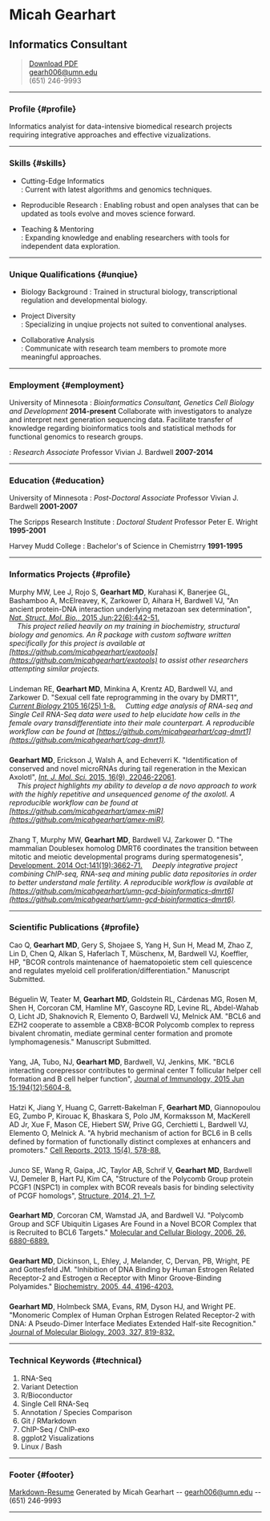# Micah Gearhart 
## Informatics Consultant

> [Download PDF](gearhart_2015.pdf)  
> [gearh006@umn.edu](gearh006@umn.edu)  
> (651) 246-9993

------

### Profile {#profile}

Informatics analyist for data-intensive biomedical research projects requiring integrative approaches and effective vizualizations.  

------

### Skills {#skills}

* Cutting-Edge Informatics  
  : Current with latest algorithms and genomics techniques.

* Reproducible Research
  : Enabling robust and open analyses that can be updated as tools evolve and moves science forward.

* Teaching & Mentoring  
  : Expanding knowledge and enabling researchers with tools for independent data exploration. 

------

### Unique Qualifications {#unqiue}

* Biology Background 
  : Trained in structural biology, transcriptional regulation and developmental biology.

* Project Diversity  
  : Specializing in unqiue projects not suited to conventional analyses. 

* Collaborative Analysis  
  : Communicate with research team members to promote more meaningful approaches. 

------

### Employment {#employment}

University of Minnesota
: *Bioinformatics Consultant, Genetics Cell Biology and Development*
  __2014-present__
Collaborate with investigators to analyze and interpret next generation sequencing data. Facilitate transfer of knowledge regarding bioinformatics tools and statistical methods for functional genomics to research groups. 

: *Research Associate* Professor  Vivian J. Bardwell
  __2007-2014__

------

### Education {#education}

University of Minnesota
: *Post-Doctoral Associate* Professor Vivian J. Bardwell
  __2001-2007__

The Scripps Research Institute
: *Doctoral Student* Professor Peter E. Wright 
  __1995-2001__

Harvey Mudd College
: Bachelor's of Science in Chemistrry
  __1991-1995__

------

### Informatics Projects {#profile} 
  Murphy MW, Lee J, Rojo S, **Gearhart MD**, Kurahasi K, Banerjee GL, Bashamboo A, McElreavey, K, Zarkower D, Aihara H, Bardwell VJ, "An ancient protein-DNA interaction underlying metazoan sex determination", [*Nat. Struct. Mol. Bio.*, 2015 Jun;22(6):442-51.](http://www.ncbi.nlm.nih.gov/pubmed/26005864)  
  &nbsp;&nbsp;&nbsp;&nbsp;*This project relied heavily on my training in biochemistry, structural biology and genomics.  An R package with custom software written specifically for this project is available at [https://github.com/micahgearhart/exotools](https://github.com/micahgearhart/exotools) to assist other researchers attempting similar projects.*

###   
  Lindeman RE, **Gearhart MD**, Minkina A, Krentz AD, Bardwell VJ, and Zarkower D. "Sexual cell fate reprogramming in the ovary by DMRT1", [*Current Biology* 2105 16(25) 1-8.](http://www.ncbi.nlm.nih.gov/pubmed/25683803)
  &nbsp;&nbsp;&nbsp;&nbsp;*Cutting edge analysis of RNA-seq and Single Cell RNA-Seq data were used to help elucidate how cells in the female ovary transdifferentiate into their male counterpart. A reproducible workflow can be found at [https://github.com/micahgearhart/cag-dmrt1](https://github.com/micahgearhart/cag-dmrt1).*

###   
  **Gearhart MD**, Erickson J, Walsh A, and Echeverri K. "Identification of conserved and novel microRNAs during tail regeneration in the Mexican Axolotl", [*Int. J. Mol. Sci.* 2015, 16(9), 22046-22061](http://www.mdpi.com/1422-0067/16/9/22046).  
  &nbsp;&nbsp;&nbsp;&nbsp;*This project highlights my ability to develop a de novo approach to work with the highly repetitive and unsequenced genome of the axolotl. A reproducible workflow can be found at [https://github.com/micahgearhart/amex-miR](https://github.com/micahgearhart/amex-miR).*

###   
  Zhang T, Murphy MW, **Gearhart MD**, Bardwell VJ, Zarkower D. "The mammalian Doublesex homolog DMRT6 coordinates the transition between mitotic and meiotic developmental programs during spermatogenesis", [Development. 2014 Oct;141(19):3662-71.](http://www.ncbi.nlm.nih.gov/pubmed/25249458)
  &nbsp;&nbsp;&nbsp;&nbsp;*Deeply integrative project combining ChIP-seq, RNA-seq and mining public data repositories in order to better understand male fertility.  A reproducible workflow is available at [https://github.com/micahgearhart/umn-gcd-bioinformatics-dmrt6](https://github.com/micahgearhart/umn-gcd-bioinformatics-dmrt6).*

------

### Scientific Publications {#profile}
Cao Q, **Gearhart MD**, Gery S, Shojaee S, Yang H, Sun H, Mead M, Zhao Z, Lin D, Chen Q,  Alkan S, Haferlach T, Müschenx, M, Bardwell VJ, Koeffler, HP, "BCOR controls maintenance of haematopoietic stem cell quiescence and regulates myeloid cell proliferation/differentiation." Manuscript Submitted.

###
  Béguelin W, Teater M, **Gearhart MD**, Goldstein RL, Cárdenas MG, Rosen M, Shen H, Corcoran CM, Hamline MY, Gascoyne RD, Levine RL, Abdel-Wahab O, Licht JD, Shaknovich R, Elemento O, Bardwell VJ, Melnick AM. "BCL6 and EZH2 cooperate to assemble a CBX8-BCOR Polycomb complex to repress bivalent chromatin, mediate germinal center formation and promote lymphomagenesis." Manuscript Submitted. 
 
###   
  Yang, JA, Tubo, NJ, **Gearhart MD**, Bardwell, VJ, Jenkins, MK. "BCL6 interacting corepressor contributes to germinal center T follicular helper cell formation and B cell helper function", [Journal of Immunology, 2015 Jun 15;194(12):5604-8.](http://www.ncbi.nlm.nih.gov/pubmed/?term=25964495)

###   
  Hatzi K, Jiang Y, Huang C, Garrett-Bakelman F, **Gearhart MD**, Giannopoulou EG, Zumbo P, Kirouac K, Bhaskara S, Polo JM, Kormaksson M, MacKerell AD Jr, Xue F, Mason CE, Hiebert SW, Prive GG, Cerchietti L, Bardwell VJ, Elemento O, Melnick A. "A hybrid mechanism of action for BCL6 in B cells defined by formation of functionally distinct complexes at enhancers and promoters." [Cell Reports, 2013, 15(4), 578-88.](http://www.ncbi.nlm.nih.gov/pubmed/23911289)

###   
  Junco SE, Wang R, Gaipa, JC, Taylor AB, Schrif V, **Gearhart MD**, Bardwell VJ, Demeler B, Hart PJ, Kim CA, "Structure of the Polycomb Group protein PCGF1 (NSPC1) in complex with BCOR reveals basis for binding selectivity of PCGF homologs", [Structure, 2014, 21, 1–7.](http://www.ncbi.nlm.nih.gov/pubmed/23523425)

###   
  **Gearhart MD**, Corcoran CM, Wamstad JA, and Bardwell VJ. "Polycomb Group and SCF Ubiquitin Ligases Are Found in a Novel BCOR Complex that is Recruited to BCL6 Targets." [Molecular and Cellular Biology, 2006, 26, 6880-6889.](http://www.ncbi.nlm.nih.gov/pubmed/16943429)

###   
   **Gearhart MD**, Dickinson, L, Ehley, J, Melander, C, Dervan, PB, Wright, PE and Gottesfeld JM. "Inhibition of DNA Binding by Human Estrogen Related Receptor-2 and Estrogen α Receptor with Minor Groove-Binding Polyamides." [Biochemistry, 2005, 44, 4196-4203.](http://www.ncbi.nlm.nih.gov/pubmed/15766247)

###   
   **Gearhart MD**, Holmbeck SMA, Evans, RM, Dyson HJ, and Wright PE. "Monomeric Complex of Human Orphan Estrogen Related Receptor-2 with DNA: A Pseudo-Dimer Interface Mediates Extended Half-site Recognition."  [Journal of Molecular Biology, 2003, 327, 819-832.](http://www.ncbi.nlm.nih.gov/pubmed/12654265)

------

### Technical Keywords {#technical}

1. RNA-Seq
1. Variant Detection
1. R/Bioconductor 
1. Single Cell RNA-Seq 
1. Annotation / Species Comparison 
1. Git / RMarkdown 
1. ChIP-Seq / ChIP-exo 
1. ggplot2 Visualizations 
1. Linux / Bash 

-------


### Footer {#footer}

[Markdown-Resume](http://there4development.com/markdown-resume/) Generated by Micah Gearhart -- [gearh006@umn.edu](gearh006@umn.edu) -- (651) 246-9993 

------
